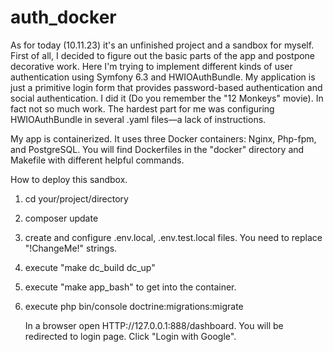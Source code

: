 # auth_docker

As for today (10.11.23) it's an unfinished project and a sandbox for myself. First of all, I decided to figure out the basic parts of the app and postpone decorative work. 
Here I'm trying to implement different kinds of user authentication using Symfony 6.3 and HWIOAuthBundle.
My application is just a primitive login form that provides password-based authentication and social authentication.
I did it (Do you remember the "12 Monkeys" movie).
In fact not so much work.
The hardest part for me was configuring HWIOAuthBundle in several .yaml files—a lack of instructions.

My app is containerized. It uses three Docker containers: Nginx, Php-fpm, and PostgreSQL. You will find Dockerfiles in the "docker" directory and Makefile with different helpful commands.

How to deploy this sandbox.
1. cd your/project/directory 
2. composer update
3. create and configure .env.local, .env.test.local files. You need to replace "!ChangeMe!" strings.
4. execute "make dc_build dc_up"
5. execute "make app_bash" to get into the container.
6. execute php bin/console doctrine:migrations:migrate

   In a browser open HTTP://127.0.0.1:888/dashboard. You will be redirected to login page. Click "Login with Google".
